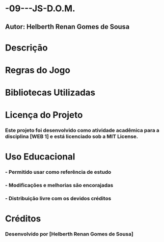 # -09---JS-D.O.M.
## Autor: Helberth Renan Gomes de Sousa

# Descrição

# Regras do Jogo
### 
### 
### 
### 
### 
### 
### 
### 



# Bibliotecas Utilizadas

### 
### 
### 

# Licença do Projeto

### Este projeto foi desenvolvido como atividade acadêmica para a disciplina [WEB 1] e está licenciado sob a MIT License.

# Uso Educacional
### - Permitido usar como referência de estudo
### - Modificações e melhorias são encorajadas
### - Distribuição livre com os devidos créditos

# Créditos
### Desenvolvido por [Helberth Renan Gomes de Sousa]

